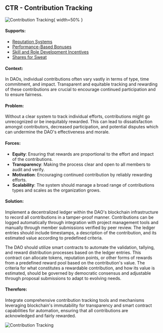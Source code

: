 ## CTR - Contribution Tracking

![Contribution Tracking](output/illustrations/contribution_tracking.png){ width=50% }

#### Supports:
* [Reputation Systems](/patterns/reputation_systems.html)
* [Performance-Based Bonuses](/patterns/performance_based_bonuses.html)
* [Skill and Role Development Incentives](/patterns/skill_and_role_development_incentives.html)
* [Shares for Sweat](/patterns/shares_for_sweat.html)

#### Context:
In DAOs, individual contributions often vary vastly in terms of type, time commitment, and impact. Transparent and equitable tracking and rewarding of these contributions are crucial to encourage continued participation and to ensure fairness.

#### Problem:
Without a clear system to track individual efforts, contributions might go unrecognized or be inequitably rewarded. This can lead to dissatisfaction amongst contributors, decreased participation, and potential disputes which can undermine the DAO's effectiveness and morale.

#### Forces:

- **Equity**: Ensuring that rewards are proportional to the effort and impact of the contributions.
- **Transparency**: Making the process clear and open to all members to audit and verify.
- **Motivation**: Encouraging continued contribution by reliably rewarding efforts.
- **Scalability**: The system should manage a broad range of contributions types and scales as the organization grows.

#### Solution:
Implement a decentralized ledger within the DAO's blockchain infrastructure to record all contributions in a tamper-proof manner. Contributions can be logged automatically through integration with project management tools and manually through member submissions verified by peer review. The ledger entries should include timestamps, a description of the contribution, and its estimated value according to predefined criteria.

The DAO should utilize smart contracts to automate the validation, tallying, and reward distribution processes based on the ledger entries. This contract can allocate tokens, reputation points, or other forms of rewards from a predefined reward pool based on the contribution's value. The criteria for what constitutes a rewardable contribution, and how its value is estimated, should be governed by democratic consensus and adjustable through proposal submissions to adapt to evolving needs.

#### Therefore:
Integrate comprehensive contribution tracking tools and mechanisms leveraging blockchain's immutability for transparency and smart contract capabilities for automation, ensuring that all contributions are acknowledged and fairly rewarded.


![Contribution Tracking](output/contribution_tracking_specific_graph.png)